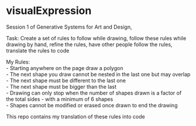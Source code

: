 # visualExpression
Session 1 of Generative Systems for Art and Design, 

Task: Create a set of rules to follow while drawing, follow these rules while drawing by hand, refine the rules, have other people follow the rules, translate the rules to code

My Rules: <br>
       - Starting anywhere on the page draw a polygon<br>
       - The next shape you draw cannot be nested in the last one but may overlap<br>
       - The next shape must be different to the last one<br>
       - The next shape must be bigger than the last<br>
       - Drawing can only stop when the number of shapes drawn is a factor of the total sides - with a minimum of 6 shapes<br>
       - Shapes cannot be modified or erased once drawn to end the drawing<br>
       
This repo contains my translation of these rules into code
